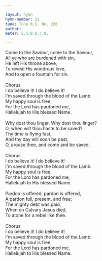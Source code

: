 ```yaml
---

layout: hymn
hymn-number: 31
tune: Tune R.S. No. 226
author: 
meter: 5.5.8.6.7.9.

---
```

Come to the Saviour, come to the Saviour,<br>All ye who are burdened with sin,<br>He left His throne above,<br>To reveal His wondrous love,<br>And to open a fountain for sin.<br><br>Chorus<br>I do believe it! I do believe it!<br>I'm saved through the blood of the Lamb.<br>My happy soul is free,<br>For the Lord has pardoned me,<br>Hallelujah to His blessed Name.<br><br>Why dost thou linger, Why dost thou linger?<br>O, when wilt thou haste to be saved?<br>Thy time is flying fast,<br>And thy day will soon be past,<br>O, arouse thee, and come and be saved.<br><br>Chorus<br>I do believe it! I do believe it!<br>I'm saved through the blood of the Lamb.<br>My happy soul is free,<br>For the Lord has pardoned me,<br>Hallelujah to His blessed Name.<br><br>Pardon is offered, pardon is offered,<br>A pardon full, present, and free;<br>The mighty debt was paid,<br>When on Calvary Jesus died,<br>To atone for a rebel like thee.<br><br>Chorus<br>I do believe it! I do believe it!<br>I'm saved through the blood of the Lamb.<br>My happy soul is free,<br>For the Lord has pardoned me,<br>Hallelujah to His blessed Name.<br><br><br>
